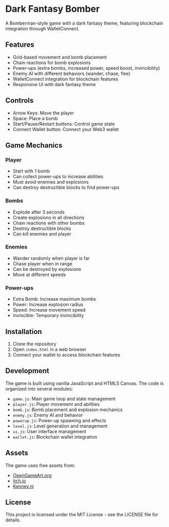 # Dark Fantasy Bomber

A Bomberman-style game with a dark fantasy theme, featuring blockchain integration through WalletConnect.

## Features

- Grid-based movement and bomb placement
- Chain reactions for bomb explosions
- Power-ups (extra bombs, increased power, speed boost, invincibility)
- Enemy AI with different behaviors (wander, chase, flee)
- WalletConnect integration for blockchain features
- Responsive UI with dark fantasy theme

## Controls

- Arrow Keys: Move the player
- Space: Place a bomb
- Start/Pause/Restart buttons: Control game state
- Connect Wallet button: Connect your Web3 wallet

## Game Mechanics

### Player
- Start with 1 bomb
- Can collect power-ups to increase abilities
- Must avoid enemies and explosions
- Can destroy destructible blocks to find power-ups

### Bombs
- Explode after 3 seconds
- Create explosions in all directions
- Chain reactions with other bombs
- Destroy destructible blocks
- Can kill enemies and player

### Enemies
- Wander randomly when player is far
- Chase player when in range
- Can be destroyed by explosions
- Move at different speeds

### Power-ups
- Extra Bomb: Increase maximum bombs
- Power: Increase explosion radius
- Speed: Increase movement speed
- Invincible: Temporary invincibility

## Installation

1. Clone the repository
2. Open `index.html` in a web browser
3. Connect your wallet to access blockchain features

## Development

The game is built using vanilla JavaScript and HTML5 Canvas. The code is organized into several modules:

- `game.js`: Main game loop and state management
- `player.js`: Player movement and abilities
- `bomb.js`: Bomb placement and explosion mechanics
- `enemy.js`: Enemy AI and behavior
- `powerup.js`: Power-up spawning and effects
- `level.js`: Level generation and management
- `ui.js`: User interface management
- `wallet.js`: Blockchain wallet integration

## Assets

The game uses free assets from:
- [OpenGameArt.org](https://opengameart.org/)
- [itch.io](https://itch.io/game-assets/free)
- [Kenney.nl](https://kenney.nl/assets)

## License

This project is licensed under the MIT License - see the LICENSE file for details. 
